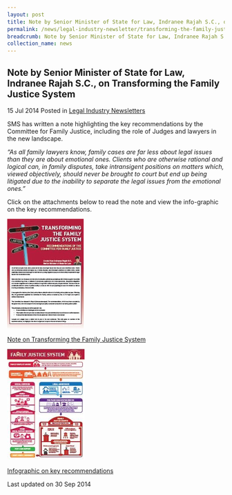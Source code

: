 ```yaml
---
layout: post
title: Note by Senior Minister of State for Law, Indranee Rajah S.C., on Transforming the Family Justice System
permalink: /news/legal-industry-newsletter/transforming-the-family-justice-system/
breadcrumb: Note by Senior Minister of State for Law, Indranee Rajah S.C., on Transforming the Family Justice System
collection_name: news
---
```


<style>
  .image {width: 200px;}
  .image img {max-width: 100%;}
</style>

Note by Senior Minister of State for Law, Indranee Rajah S.C., on Transforming the Family Justice System
---

15 Jul 2014 Posted in [Legal Industry Newsletters](/news/legal-industry-newsletters/)

SMS has written a note highlighting the key recommendations by the Committee for Family Justice, including the role of Judges and lawyers in the new landscape.

<i>“As all family lawyers know, family cases are far less about legal issues than they are about emotional ones. Clients who are otherwise rational and logical can, in family disputes, take intransigent positions on matters which, viewed objectively, should never be brought to court but end up being litigated due to the inability to separate the legal issues from the emotional ones.”</i>

Click on the attachments below to read the note and view the info-graphic on the key recommendations.

<div class="image">
  <a href="/files/TransformingFamilyJustice2014.pdf/"><img src="/images/1412071115142.jpg/"></a>
</div>

<a href="/files/TransformingFamilyJustice2014.pdf/">Note on Transforming the Family Justice System</a>

<div class="image">
  <a href="/files/2Family%20Justice%20infographic.jpg/"><img src="/images/2412061289480.jpg/"></a>
</div>

<a href="/files/2Family%20Justice%20infographic.jpg/">Infographic on key recommendations</a>

<p class="right-side-updated">Last updated on 30 Sep 2014</p>
